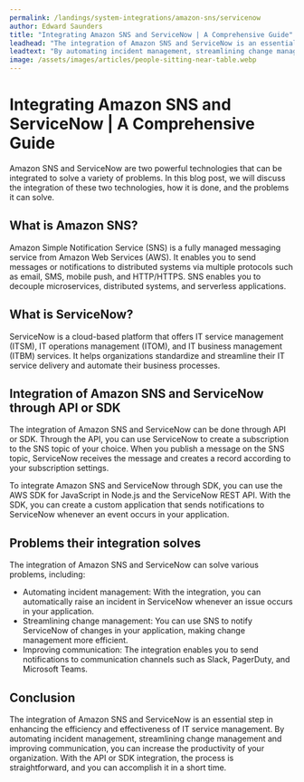 ```yaml
---
permalink: /landings/system-integrations/amazon-sns/servicenow
author: Edward Saunders
title: "Integrating Amazon SNS and ServiceNow | A Comprehensive Guide"
leadhead: "The integration of Amazon SNS and ServiceNow is an essential step in enhancing the efficiency and effectiveness of IT service management"
leadtext: "By automating incident management, streamlining change management and improving communication, you can increase the productivity of your organization. With the API or SDK integration, the process is straightforward, and you can accomplish it in a short time."
image: /assets/images/articles/people-sitting-near-table.webp
---
```

<div class="arttext">	<h1>Integrating Amazon SNS and ServiceNow | A Comprehensive Guide</h1>
	<p>Amazon SNS and ServiceNow are two powerful technologies that can be integrated to solve a variety of problems. In this blog post, we will discuss the integration of these two technologies, how it is done, and the problems it can solve.</p>
	<h2>What is Amazon SNS?</h2>
	<p>Amazon Simple Notification Service (SNS) is a fully managed messaging service from Amazon Web Services (AWS). It enables you to send messages or notifications to distributed systems via multiple protocols such as email, SMS, mobile push, and HTTP/HTTPS. SNS enables you to decouple microservices, distributed systems, and serverless applications.</p>
	<h2>What is ServiceNow?</h2>
	<p>ServiceNow is a cloud-based platform that offers IT service management (ITSM), IT operations management (ITOM), and IT business management (ITBM) services. It helps organizations standardize and streamline their IT service delivery and automate their business processes.</p>
	<h2>Integration of Amazon SNS and ServiceNow through API or SDK</h2>
	<p>The integration of Amazon SNS and ServiceNow can be done through API or SDK. Through the API, you can use ServiceNow to create a subscription to the SNS topic of your choice. When you publish a message on the SNS topic, ServiceNow receives the message and creates a record according to your subscription settings.</p>
	<p>To integrate Amazon SNS and ServiceNow through SDK, you can use the AWS SDK for JavaScript in Node.js and the ServiceNow REST API. With the SDK, you can create a custom application that sends notifications to ServiceNow whenever an event occurs in your application.</p>
	<h2>Problems their integration solves</h2>
	<p>The integration of Amazon SNS and ServiceNow can solve various problems, including:</p>
	<ul>
		<li>Automating incident management: With the integration, you can automatically raise an incident in ServiceNow whenever an issue occurs in your application.</li>
		<li>Streamlining change management: You can use SNS to notify ServiceNow of changes in your application, making change management more efficient.</li>
		<li>Improving communication: The integration enables you to send notifications to communication channels such as Slack, PagerDuty, and Microsoft Teams.</li>
	</ul>
	<h2>Conclusion</h2>
	<p>The integration of Amazon SNS and ServiceNow is an essential step in enhancing the efficiency and effectiveness of IT service management. By automating incident management, streamlining change management and improving communication, you can increase the productivity of your organization. With the API or SDK integration, the process is straightforward, and you can accomplish it in a short time.</p>
</div>